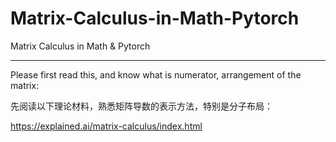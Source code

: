 # Matrix-Calculus-in-Math-Pytorch
Matrix Calculus in Math &amp; Pytorch

---
Please first read this, and know what is numerator, arrangement of the matrix:

先阅读以下理论材料，熟悉矩阵导数的表示方法，特别是分子布局：

https://explained.ai/matrix-calculus/index.html

